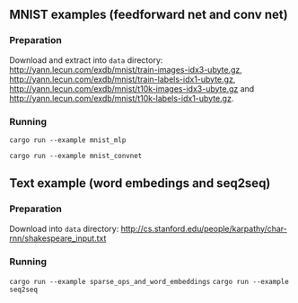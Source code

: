 ## MNIST examples (feedforward net and conv net)

### Preparation

Download and extract into `data` directory: http://yann.lecun.com/exdb/mnist/train-images-idx3-ubyte.gz,
http://yann.lecun.com/exdb/mnist/train-labels-idx1-ubyte.gz, http://yann.lecun.com/exdb/mnist/t10k-images-idx3-ubyte.gz and
http://yann.lecun.com/exdb/mnist/t10k-labels-idx1-ubyte.gz.

### Running

`cargo run --example mnist_mlp`

`cargo run --example mnist_convnet`

## Text example (word embedings and seq2seq)

### Preparation
Download into `data` directory: http://cs.stanford.edu/people/karpathy/char-rnn/shakespeare_input.txt

### Running

`cargo run --example sparse_ops_and_word_embeddings`
`cargo run --example seq2seq`